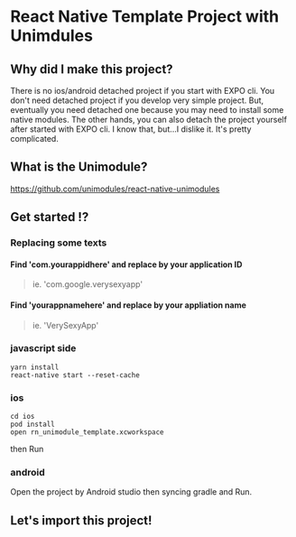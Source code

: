 # React Native Template Project with Unimdules

## Why did I make this project?
There is no ios/android detached project if you start with EXPO cli. You don't need detached project if you develop very simple project. But, eventually you need detached one because you may need to install some native modules. The other hands, you can also detach the project yourself after started with EXPO cli. I know that, but...I dislike it. It's pretty complicated.

## What is the Unimodule?
https://github.com/unimodules/react-native-unimodules

## Get started !?

### Replacing some texts

#### Find 'com.yourappidhere' and replace by your application ID
> ie. 'com.google.verysexyapp'
#### Find 'yourappnamehere' and replace by your appliation name
> ie. 'VerySexyApp'

### javascript side
```
yarn install
react-native start --reset-cache
```

### ios
```
cd ios
pod install
open rn_unimodule_template.xcworkspace
```
then Run

### android
Open the project by Android studio then syncing gradle and Run.

## Let's import this project!
